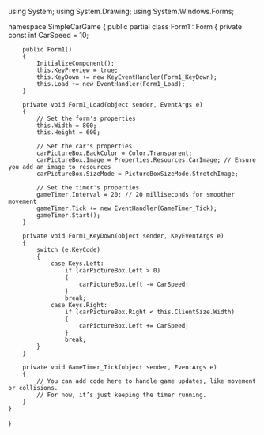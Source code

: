 using System;
using System.Drawing;
using System.Windows.Forms;

namespace SimpleCarGame
{
    public partial class Form1 : Form
    {
        private const int CarSpeed = 10;

        public Form1()
        {
            InitializeComponent();
            this.KeyPreview = true;
            this.KeyDown += new KeyEventHandler(Form1_KeyDown);
            this.Load += new EventHandler(Form1_Load);
        }

        private void Form1_Load(object sender, EventArgs e)
        {
            // Set the form's properties
            this.Width = 800;
            this.Height = 600;

            // Set the car's properties
            carPictureBox.BackColor = Color.Transparent;
            carPictureBox.Image = Properties.Resources.CarImage; // Ensure you add an image to resources
            carPictureBox.SizeMode = PictureBoxSizeMode.StretchImage;

            // Set the timer's properties
            gameTimer.Interval = 20; // 20 milliseconds for smoother movement
            gameTimer.Tick += new EventHandler(GameTimer_Tick);
            gameTimer.Start();
        }

        private void Form1_KeyDown(object sender, KeyEventArgs e)
        {
            switch (e.KeyCode)
            {
                case Keys.Left:
                    if (carPictureBox.Left > 0)
                    {
                        carPictureBox.Left -= CarSpeed;
                    }
                    break;
                case Keys.Right:
                    if (carPictureBox.Right < this.ClientSize.Width)
                    {
                        carPictureBox.Left += CarSpeed;
                    }
                    break;
            }
        }

        private void GameTimer_Tick(object sender, EventArgs e)
        {
            // You can add code here to handle game updates, like movement or collisions.
            // For now, it’s just keeping the timer running.
        }
    }
}
